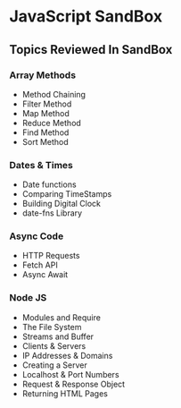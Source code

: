 # JavaScript SandBox

## Topics Reviewed In SandBox
### Array Methods
- Method Chaining
- Filter Method
- Map Method
- Reduce Method
- Find Method
- Sort Method


### Dates & Times
- Date functions
- Comparing TimeStamps
- Building Digital Clock
- date-fns Library

###  Async Code
- HTTP Requests
- Fetch API
- Async Await

### Node JS
- Modules and Require
- The File System
- Streams and Buffer
- Clients & Servers
- IP Addresses & Domains
- Creating a Server
- Localhost & Port Numbers
- Request & Response Object
- Returning HTML Pages

